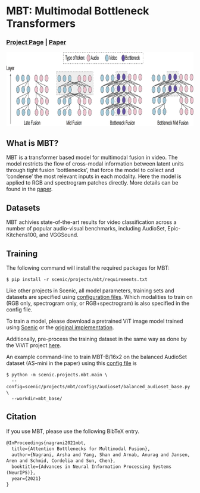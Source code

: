 # MBT: Multimodal Bottleneck Transformers

### [Project Page](https://a-nagrani.github.io/mbt.html) | [Paper](https://arxiv.org/pdf/2107.00135.pdf)

<img src="bottlenecks.png" width="700" height="200" />

## What is MBT?

MBT is a transformer based model for multimodal fusion in video. The model
restricts the flow of cross-modal information between latent units through tight
fusion ‘bottlenecks’, that force the model to collect and ‘condense’ the most
relevant inputs in each modality. Here the model is applied to RGB and
spectrogram patches directly. More details can be found in the [paper](https://arxiv.org/pdf/2107.00135.pdf).

## Datasets

MBT achivies state-of-the-art results for video classification across a number
of popular audio-visual benchmarks, including AudioSet, Epic-Kitchens100, and
VGGSound.

## Training

The following command will install the required packages for MBT:
```shell
$ pip install -r scenic/projects/mbt/requirements.txt
```

Like other projects in Scenic, all model parameters, training sets and datasets are specified using [configuration files](configs).
Which modalities to train on (RGB only, spectrogram only, or RGB+spectrogram) is also specified in the config file.

To train a model, please download a pretrained ViT image model trained using
[Scenic](https://github.com/google-research/scenic/tree/main/scenic/projects/baselines)
or the [original implementation](https://github.com/google-research/vision_transformer).

Additionally, pre-process the training dataset in the same way as done by the ViViT project [here](https://github.com/google-researchscenic/tree/main/scenic/projects/vivit/data/data.md).

An example command-line to train MBT-B/16x2 on the balanced AudioSet dataset (AS-mini in the paper)
using this [config file](configs/audioset/balanced_audioset_base.py)
is

```shell
$ python -m scenic.projects.mbt.main \
  --config=scenic/projects/mbt/configs/audioset/balanced_audioset_base.py \
  --workdir=mbt_base/
```

## Citation

If you use MBT, please use the following BibTeX entry.

```
@InProceedings{nagrani2021mbt,
  title={Attention Bottlenecks for Multimodal Fusion},
  author={Nagrani, Arsha and Yang, Shan and Arnab, Anurag and Jansen, Aren and Schmid, Cordelia and Sun, Chen},
  booktitle={Advances in Neural Information Processing Systems (NeurIPS)},
  year={2021}
}
```

